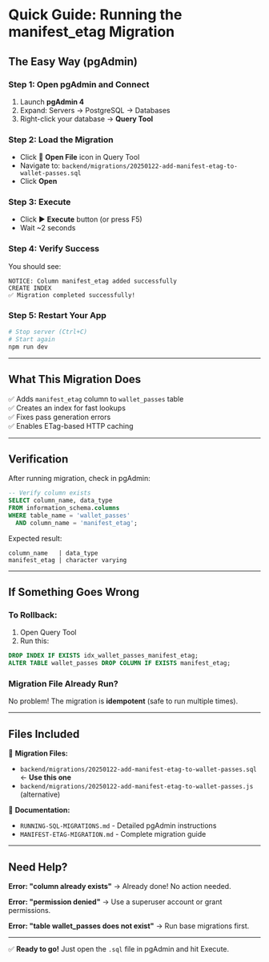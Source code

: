 # Quick Guide: Running the manifest_etag Migration

## The Easy Way (pgAdmin)

### Step 1: Open pgAdmin and Connect
1. Launch **pgAdmin 4**
2. Expand: Servers → PostgreSQL → Databases
3. Right-click your database → **Query Tool**

### Step 2: Load the Migration
- Click 📁 **Open File** icon in Query Tool
- Navigate to: `backend/migrations/20250122-add-manifest-etag-to-wallet-passes.sql`
- Click **Open**

### Step 3: Execute
- Click ▶️ **Execute** button (or press F5)
- Wait ~2 seconds

### Step 4: Verify Success
You should see:
```
NOTICE: Column manifest_etag added successfully
CREATE INDEX
✅ Migration completed successfully!
```

### Step 5: Restart Your App
```bash
# Stop server (Ctrl+C)
# Start again
npm run dev
```

---

## What This Migration Does

✅ Adds `manifest_etag` column to `wallet_passes` table  
✅ Creates an index for fast lookups  
✅ Fixes pass generation errors  
✅ Enables ETag-based HTTP caching

---

## Verification

After running migration, check in pgAdmin:

```sql
-- Verify column exists
SELECT column_name, data_type 
FROM information_schema.columns 
WHERE table_name = 'wallet_passes' 
  AND column_name = 'manifest_etag';
```

Expected result:
```
column_name   | data_type
manifest_etag | character varying
```

---

## If Something Goes Wrong

### To Rollback:
1. Open Query Tool
2. Run this:
```sql
DROP INDEX IF EXISTS idx_wallet_passes_manifest_etag;
ALTER TABLE wallet_passes DROP COLUMN IF EXISTS manifest_etag;
```

### Migration File Already Run?
No problem! The migration is **idempotent** (safe to run multiple times).

---

## Files Included

📄 **Migration Files:**
- `backend/migrations/20250122-add-manifest-etag-to-wallet-passes.sql` ← **Use this one**
- `backend/migrations/20250122-add-manifest-etag-to-wallet-passes.js` (alternative)

📖 **Documentation:**
- `RUNNING-SQL-MIGRATIONS.md` - Detailed pgAdmin instructions
- `MANIFEST-ETAG-MIGRATION.md` - Complete migration guide

---

## Need Help?

**Error: "column already exists"**
→ Already done! No action needed.

**Error: "permission denied"**
→ Use a superuser account or grant permissions.

**Error: "table wallet_passes does not exist"**
→ Run base migrations first.

---

✅ **Ready to go!** Just open the `.sql` file in pgAdmin and hit Execute.
